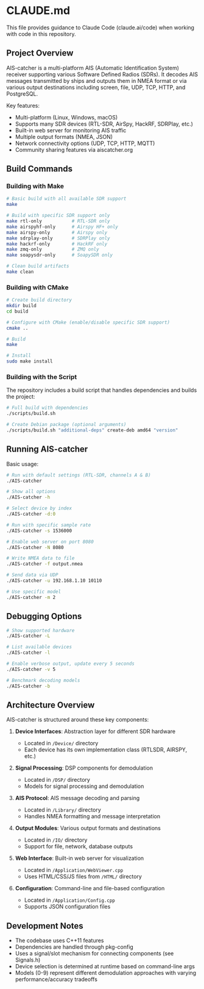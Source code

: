 # CLAUDE.md

This file provides guidance to Claude Code (claude.ai/code) when working with code in this repository.

## Project Overview

AIS-catcher is a multi-platform AIS (Automatic Identification System) receiver supporting various Software Defined Radios (SDRs). It decodes AIS messages transmitted by ships and outputs them in NMEA format or via various output destinations including screen, file, UDP, TCP, HTTP, and PostgreSQL.

Key features:
- Multi-platform (Linux, Windows, macOS)
- Supports many SDR devices (RTL-SDR, AirSpy, HackRF, SDRPlay, etc.)
- Built-in web server for monitoring AIS traffic
- Multiple output formats (NMEA, JSON)
- Network connectivity options (UDP, TCP, HTTP, MQTT)
- Community sharing features via aiscatcher.org

## Build Commands

### Building with Make

```bash
# Basic build with all available SDR support
make

# Build with specific SDR support only
make rtl-only           # RTL-SDR only
make airspyhf-only      # Airspy HF+ only
make airspy-only        # Airspy only
make sdrplay-only       # SDRPlay only
make hackrf-only        # HackRF only
make zmq-only           # ZMQ only
make soapysdr-only      # SoapySDR only

# Clean build artifacts
make clean
```

### Building with CMake

```bash
# Create build directory
mkdir build
cd build

# Configure with CMake (enable/disable specific SDR support)
cmake ..

# Build
make

# Install
sudo make install
```

### Building with the Script

The repository includes a build script that handles dependencies and builds the project:

```bash
# Full build with dependencies
./scripts/build.sh

# Create Debian package (optional arguments)
./scripts/build.sh "additional-deps" create-deb amd64 "version"
```

## Running AIS-catcher

Basic usage:

```bash
# Run with default settings (RTL-SDR, channels A & B)
./AIS-catcher

# Show all options
./AIS-catcher -h

# Select device by index
./AIS-catcher -d:0

# Run with specific sample rate
./AIS-catcher -s 1536000

# Enable web server on port 8080
./AIS-catcher -N 8080

# Write NMEA data to file
./AIS-catcher -f output.nmea

# Send data via UDP
./AIS-catcher -u 192.168.1.10 10110

# Use specific model
./AIS-catcher -m 2
```

## Debugging Options

```bash
# Show supported hardware
./AIS-catcher -L

# List available devices
./AIS-catcher -l

# Enable verbose output, update every 5 seconds
./AIS-catcher -v 5

# Benchmark decoding models
./AIS-catcher -b
```

## Architecture Overview

AIS-catcher is structured around these key components:

1. **Device Interfaces**: Abstraction layer for different SDR hardware
   - Located in `/Device/` directory
   - Each device has its own implementation class (RTLSDR, AIRSPY, etc.)

2. **Signal Processing**: DSP components for demodulation
   - Located in `/DSP/` directory
   - Models for signal processing and demodulation

3. **AIS Protocol**: AIS message decoding and parsing
   - Located in `/Library/` directory
   - Handles NMEA formatting and message interpretation

4. **Output Modules**: Various output formats and destinations
   - Located in `/IO/` directory
   - Support for file, network, database outputs

5. **Web Interface**: Built-in web server for visualization
   - Located in `/Application/WebViewer.cpp`
   - Uses HTML/CSS/JS files from `/HTML/` directory

6. **Configuration**: Command-line and file-based configuration
   - Located in `/Application/Config.cpp`
   - Supports JSON configuration files

## Development Notes

- The codebase uses C++11 features
- Dependencies are handled through pkg-config
- Uses a signal/slot mechanism for connecting components (see Signals.h)
- Device selection is determined at runtime based on command-line args
- Models (0-9) represent different demodulation approaches with varying performance/accuracy tradeoffs
